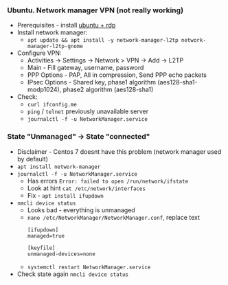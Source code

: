 ### Ubuntu. Network manager VPN (not really working)
* Prerequisites - install [ubuntu + rdp](../../rdp/rdp.md)
* Install network manager:
    * `apt update && apt install -y network-manager-l2tp network-manager-l2tp-gnome`
* Configure VPN:
    * Activities -> Settings -> Network > VPN -> Add -> L2TP
    * Main - Fill gateway, username, password
    * PPP Options - PAP, All in compression, Send PPP echo packets
    * IPsec Options - Shared key, phase1 algorithm (aes128-sha1-modp1024), phase2 algorithm (aes128-sha1)
* Check:
    * `curl ifconfig.me`
    * `ping` / `telnet` previously unavailable server 
    * `journalctl -f -u NetworkManager.service`

### State "Unmanaged" -> State "connected"
* Disclaimer - Centos 7 doesnt have this problem (network manager used by default)
* `apt install network-manager`
* `journalctl -f -u NetworkManager.service`
    * Has errors `Error: failed to open /run/network/ifstate`
    * Look at hint `cat /etc/network/interfaces`
    * Fix - `apt install ifupdown`
* `nmcli device status`
    * Looks bad - everything is unmanaged
    * `nano /etc/NetworkManager/NetworkManager.conf`, replace text
        ```
        [ifupdown]
        managed=true
      
        [keyfile]
        unmanaged-devices=none
        ```
    * `systemctl restart NetworkManager.service`
* Check state again `nmcli device status`
